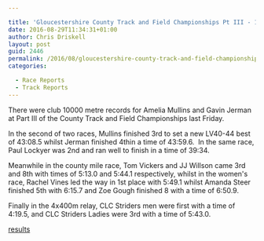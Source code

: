 ```yaml
---

title: 'Gloucestershire County Track and Field Championships Pt III - 19/08/2016'
date: 2016-08-29T11:34:31+01:00
author: Chris Driskell
layout: post
guid: 2446
permalink: /2016/08/gloucestershire-county-track-and-field-championships-pt-iii-19082016/
categories:

  - Race Reports
  - Track Reports
---
```

There were club 10000 metre records for Amelia Mullins and Gavin Jerman at Part III of the County Track and Field Championships last Friday.

In the second of two races, Mullins finished 3rd to set a new LV40-44 best of 43:08.5 whilst Jerman finished 4thin a time of 43:59.6.  In the same race, Paul Lockyer was 2nd and ran well to finish in a time of 39:34.

Meanwhile in the county mile race, Tom Vickers and JJ Willson came 3rd and 8th with times of 5:13.0 and 5:44.1 respectively, whilst in the women's race, Rachel Vines led the way in 1st place with 5:49.1 whilst Amanda Steer finished 5th with 6:15.7 and Zoe Gough finished 8 with a time of 6:50.9.

Finally in the 4x400m relay, CLC Striders men were first with a time of 4:19.5, and CLC Striders Ladies were 3rd with a time of 5:43.0.

[results](https://www.athletics4u.co.uk/track-and-field/)

&nbsp;

&nbsp;